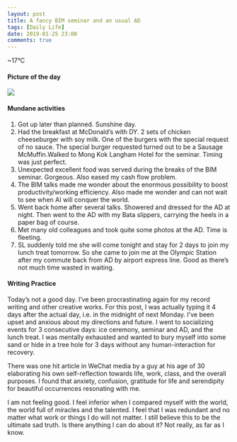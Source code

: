 ```yaml
---
layout: post
title: A fancy BIM seminar and an usual AD
tags: [Daily Life]
date: 2019-01-25 23:00
comments: true
---
```

 
~17°C

#### Picture of the day

![](https://cdn-images-1.medium.com/max/800/1*RBzO39boT42-89gY7rdXPA.jpeg)

#### Mundane activities

1.  Got up later than planned. Sunshine day.
2.  Had the breakfast at McDonald’s with DY. 2 sets of chicken cheeseburger with soy milk. One of the burgers with the special request of no sauce. The special burger requested turned out to be a Sausage McMuffin.Walked to Mong Kok Langham Hotel for the seminar. Timing was just perfect.
3.  Unexpected excellent food was served during the breaks of the BIM seminar. Gorgeous. Also eased my cash flow problem.
4.  The BIM talks made me wonder about the enormous possibility to boost productivity/working efficiency. Also made me wonder and can not wait to see when AI will conquer the world.
5.  Went back home after several talks. Showered and dressed for the AD at night. Then went to the AD with my Bata slippers, carrying the heels in a paper bag of course.
6.  Met many old colleagues and took quite some photos at the AD. Time is fleeting.
7.  SL suddenly told me she will come tonight and stay for 2 days to join my lunch treat tomorrow. So she came to join me at the Olympic Station after my commute back from AD by airport express line. Good as there’s not much time wasted in waiting.

#### Writing Practice

Today’s not a good day. I’ve been procrastinating again for my record writing and other creative works. For this post, I was actually typing it 4 days after the actual day, i.e. in the midnight of next Monday. I’ve been upset and anxious about my directions and future. I went to socializing events for 3 consecutive days: ice ceremony, seminar and AD, and the lunch treat. I was mentally exhausted and wanted to bury myself into some sand or hide in a tree hole for 3 days without any human-interaction for recovery.

There was one hit article in WeChat media by a guy at his age of 30 elaborating his own self-reflection towards life, work, class, and the overall purposes. I found that anxiety, confusion, gratitude for life and serendipity for beautiful occurrences resonating with me.

I am not feeling good. I feel inferior when I compared myself with the world, the world full of miracles and the talented. I feel that I was redundant and no matter what work or things I do will not matter. I still believe this to be the ultimate sad truth. Is there anything I can do about it? Not really, as far as I know.